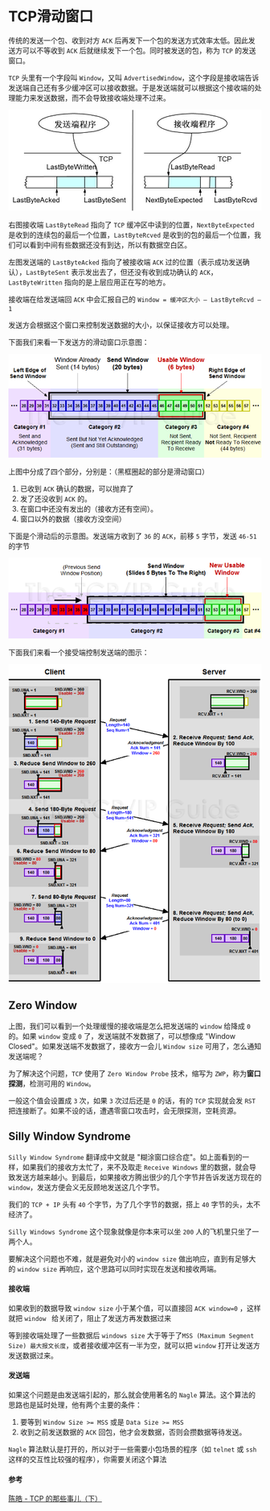 # TCP滑动窗口

传统的发送一个包、收到对方 `ACK` 后再发下一个包的发送方式效率太低。因此发送方可以不等收到 `ACK` 后就继续发下一个包。同时被发送的包，称为 `TCP` 的发送窗口。



`TCP` 头里有一个字段叫 `Window`，又叫 `AdvertisedWindow`，这个字段是接收端告诉发送端自己还有多少缓冲区可以接收数据。于是发送端就可以根据这个接收端的处理能力来发送数据，而不会导致接收端处理不过来。

<img src="assets/sliding_window.jpg" alt="img" style="zoom:80%;" />



右图接收端 `LastByteRead` 指向了 `TCP` 缓冲区中读到的位置，`NextByteExpected` 是收到的连续包的最后一个位置，`LastByteRcved` 是收到的包的最后一个位置，我们可以看到中间有些数据还没有到达，所以有数据空白区。

左图发送端的 `LastByteAcked` 指向了被接收端 `ACK` 过的位置（表示成功发送确认），`LastByteSent` 表示发出去了，但还没有收到成功确认的 `ACK`，`LastByteWritten` 指向的是上层应用正在写的地方。

接收端在给发送端回 `ACK` 中会汇报自己的 `Window = 缓冲区大小 – LastByteRcvd – 1`

发送方会根据这个窗口来控制发送数据的大小，以保证接收方可以处理。



下面我们来看一下发送方的滑动窗口示意图：

![img](assets/tcpswwindows.png)

上图中分成了四个部分，分别是：（黑框圈起的部分是滑动窗口）

1. 已收到 `ACK` 确认的数据，可以抛弃了
2. 发了还没收到 `ACK` 的。
3. 在窗口中还没有发出的（接收方还有空间）。
4. 窗口以外的数据（接收方没空间）



下面是个滑动后的示意图。发送端方收到了 `36` 的 `ACK`，前移 `5` 字节，发送 `46-51` 的字节

![img](assets/tcpswslide.png)



下面我们来看一个接受端控制发送端的图示：

![img](assets/tcpswflow.png)



## Zero Window

上图，我们可以看到一个处理缓慢的接收端是怎么把发送端的 `window` 给降成 `0 `的。如果 `window` 变成 `0` 了，发送端就不发数据了，可以想像成 "Window Closed"。如果发送端不发数据了，接收方一会儿 `Window size` 可用了，怎么通知发送端呢？

为了解决这个问题，`TCP` 使用了 `Zero Window Probe` 技术，缩写为 `ZWP`，称为**窗口探测**，检测可用的 `Window`。

一般这个值会设置成 `3` 次，如果 `3` 次过后还是 `0` 的话，有的 `TCP` 实现就会发 `RST` 把连接断了。如果不设的话，遭遇零窗口攻击时，会无限探测，空耗资源。



## Silly Window Syndrome
`Silly Window Syndrome` 翻译成中文就是 "糊涂窗口综合症"。如上面看到的一样，如果我们的接收方太忙了，来不及取走 `Receive Windows` 里的数据，就会导致发送方越来越小。到最后，如果接收方腾出很少的几个字节并告诉发送方现在的 `window`，发送方便会义无反顾地发送这几个字节。

我们的 `TCP + IP` 头有 `40` 个字节，为了几个字节的数据，搭上 `40` 字节的头，太不经济了。

`Silly Windows Syndrome` 这个现象就像是你本来可以坐 `200` 人的飞机里只坐了一两个人。

要解决这个问题也不难，就是避免对小的 `window size` 做出响应，直到有足够大的 `window size` 再响应，这个思路可以同时实现在发送和接收两端。



#### 接收端

如果收到的数据导致 `window size` 小于某个值，可以直接回 `ACK window=0` ，这样就把 `window ` 给关闭了，阻止了发送方再发数据过来

等到接收端处理了一些数据后 `windows size` 大于等于了`MSS (Maximum Segment Size) 最大报文长度`，或者接收缓冲区有一半为空，就可以把 `window` 打开让发送方发送数据过来。



#### 发送端

如果这个问题是由发送端引起的，那么就会使用著名的 `Nagle` 算法。这个算法的思路也是延时处理，他有两个主要的条件：

1. 要等到 `Window Size >= MSS` 或是 `Data Size >= MSS`
2. 收到之前发送数据的 `ACK` 回包，他才会发数据，否则会攒数据等待发送。

`Nagle` 算法默认是打开的，所以对于一些需要小包场景的程序（如 `telnet` 或 `ssh` 这样的交互性比较强的程序），你需要关闭这个算法





#### 参考

[陈皓 - TCP 的那些事儿（下）](https://coolshell.cn/articles/11609.html)